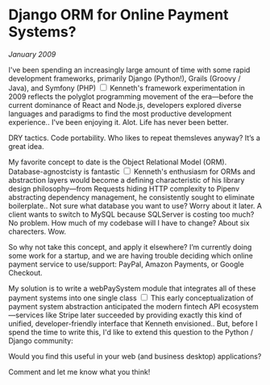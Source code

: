 # Django ORM for Online Payment Systems?
*January 2009*





  I've been spending an increasingly large amount of time with some rapid development frameworks, primarily Django (Python!), Grails (Groovy / Java), and Symfony (PHP)<label for="sn-1" class="margin-toggle sidenote-number"></label>
<input type="checkbox" id="sn-1" class="margin-toggle"/>
<span class="sidenote">Kenneth's framework experimentation in 2009 reflects the polyglot programming movement of the era—before the current dominance of React and Node.js, developers explored diverse languages and paradigms to find the most productive development experience.</span>. I've been enjoying it. Alot. Life has never been better.

 DRY tactics. Code portability. Who likes to repeat themsleves anyway? It’s a great idea.

  My favorite concept to date is the Object Relational Model (ORM). Database\-agnostcisty is fantastic<label for="sn-2" class="margin-toggle sidenote-number"></label>
<input type="checkbox" id="sn-2" class="margin-toggle"/>
<span class="sidenote">Kenneth's enthusiasm for ORMs and abstraction layers would become a defining characteristic of his library design philosophy—from Requests hiding HTTP complexity to Pipenv abstracting dependency management, he consistently sought to eliminate boilerplate.</span>. Not sure what database you want to use? Worry about it later. A client wants to switch to MySQL because SQLServer is costing too much? No problem. How much of my codebase will I have to change? About six charecters. Wow.

 So why not take this concept, and apply it elsewhere? I’m currently doing some work for a startup, and we are having trouble deciding which online payment service to use/support: PayPal, Amazon Payments, or Google Checkout.

  My solution is to write a webPaySystem module that integrates all of these payment systems into one single class<label for="sn-3" class="margin-toggle sidenote-number"></label>
<input type="checkbox" id="sn-3" class="margin-toggle"/>
<span class="sidenote">This early conceptualization of payment system abstraction anticipated the modern fintech API ecosystem—services like Stripe later succeeded by providing exactly this kind of unified, developer-friendly interface that Kenneth envisioned.</span>. But, before I spend the time to write this, I'd like to extend this question to the Python / Django community:

 Would you find this useful in your web (and business desktop) applications?

 Comment and let me know what you think!

  